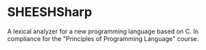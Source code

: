 # SHEESHSharp
A lexical analyzer for a new programming language based on C. In compliance for the "Principles of Programming Language" course.
